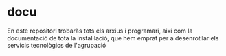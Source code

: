 # docu
En este repositori trobaràs tots els arxius i programari, així com la documentació de tota la instal·lació, que hem emprat per a desenrotllar els servicis tecnològics de l'agrupació
